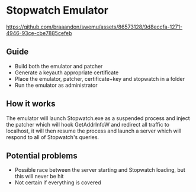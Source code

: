 # Stopwatch Emulator

https://github.com/braaandon/swemu/assets/86573128/9d8eccfa-1271-4946-93ce-cbe7885cefeb

## Guide

- Build both the emulator and patcher
- Generate a keyauth appropriate certificate
- Place the emulator, patcher, certificate+key and stopwatch in a folder
- Run the emulator as administrator

## How it works

The emulator will launch Stopwatch.exe as a suspended process and inject the patcher which will hook GetAddrInfoW and redirect all traffic to localhost, it will then resume the process and launch a server which will respond to all of Stopwatch's queries.

## Potential problems

- Possible race between the server starting and Stopwatch loading, but this will never be hit
- Not certain if everything is covered
